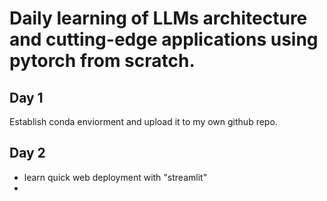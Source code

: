# Daily learning of LLMs architecture and cutting-edge applications using pytorch from scratch.

## Day 1

Establish conda enviorment and upload it to my own github repo.

## Day 2

- learn quick web deployment with "streamlit"
-
